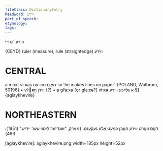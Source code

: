 ```yaml
---
fileClass: DictionaryEntry
headword: ווירע
part_of_speech: 
etymology: 
tags: 
---
```

ווירע
־ס
די

{CEYD}
ruler (measure), rule (straightedge) ווי֜רע

CENTRAL
========

a maxt viˑʀəs ער מאַכט ווירעס 'he makes lines on paper' {POLAND, Wolbrom, 50196}
	•	viˑʀŋ ווירן {?}
	•	a glʲaːxə {or glaːxə?} viˑʀə אַ גלײַכע ווירע
![]{aglaykhevire}

NORTHEASTERN
==============

דאָס וואָרט ווירע האָבן כּמעט אַלע געקענט.
{מאַרק, "אונדזער ליטווישער ייִדיש" (1951): 463}

[aglaykhevire]: aglaykhevire.png width=185px height=52px
